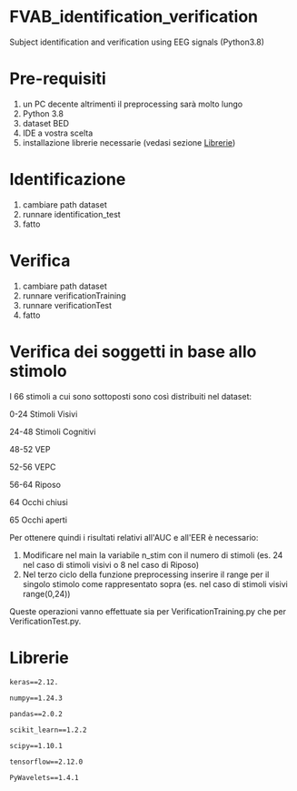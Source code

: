# FVAB_identification_verification
Subject identification and verification using EEG signals (Python3.8)

# Pre-requisiti
1) un PC decente altrimenti il preprocessing sarà molto lungo
2) Python 3.8
3) dataset BED
4) IDE a vostra scelta
5) installazione librerie necessarie (vedasi sezione [Librerie](https://github.com/Aless-FG/FVAB_identification/tree/master#librerie))

# Identificazione
1) cambiare path dataset
2) runnare identification_test
3) fatto

# Verifica
1) cambiare path dataset
2) runnare verificationTraining
3) runnare verificationTest
4) fatto

# Verifica dei soggetti in base allo stimolo

I 66 stimoli a cui sono sottoposti sono così distribuiti nel dataset:

0-24 Stimoli Visivi

24-48 Stimoli Cognitivi

48-52 VEP

52-56 VEPC

56-64 Riposo

64 Occhi chiusi

65 Occhi aperti

Per ottenere quindi i risultati relativi all'AUC e all'EER è necessario:
1) Modificare nel main la variabile n_stim con il numero di stimoli (es. 24 nel caso di stimoli visivi o 8 nel caso di Riposo)
2) Nel terzo ciclo della funzione preprocessing inserire il range per il singolo stimolo come rappresentato sopra (es. nel caso di stimoli visivi range(0,24))
 
Queste operazioni vanno effettuate sia per VerificationTraining.py che per VerificationTest.py. 

# Librerie
`keras==2.12.`

`numpy==1.24.3`

`pandas==2.0.2`

`scikit_learn==1.2.2`

`scipy==1.10.1`

`tensorflow==2.12.0`

`PyWavelets==1.4.1`
